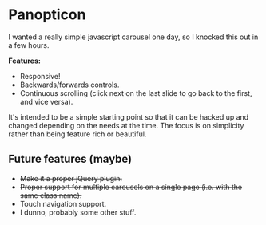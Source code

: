Panopticon
==========

I wanted a really simple javascript carousel one day, so I knocked this out in a few hours.

**Features:**
* Responsive!
* Backwards/forwards controls.
* Continuous scrolling (click next on the last slide to go back to the first, and vice versa).

It's intended to be a simple starting point so that it can be hacked up and changed depending on the needs at the time. The focus is on simplicity rather than being feature rich or beautiful. 

Future features (maybe)
-----------------------
* ~~Make it a proper jQuery plugin.~~ 
* ~~Proper support for multiple carousels on a single page (i.e. with the same class name).~~
* Touch navigation support. 
* I dunno, probably some other stuff.
